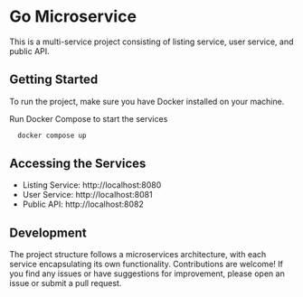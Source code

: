 # Go Microservice

This is a multi-service project consisting of listing service, user service, and public API.

## Getting Started

To run the project, make sure you have Docker installed on your machine.

Run Docker Compose to start the services
  ```bash
    docker compose up
  ```
   
## Accessing the Services
- Listing Service: http://localhost:8080
- User Service: http://localhost:8081
- Public API: http://localhost:8082

## Development
The project structure follows a microservices architecture, with each service encapsulating its own functionality. Contributions are welcome! If you find any issues or have suggestions for improvement, please open an issue or submit a pull request.